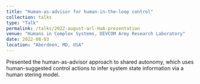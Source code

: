 ```yaml
---
title: "Human-as-advisor for human-in-the-loop control"
collection: talks
type: "Talk"
permalink: /talks/2022-august-arl-HaA-presentation
venue: "Humans in Complex Systems, DEVCOM Army Research Laboratory"
date: 2022-08-03
location: "Aberdeen, MD, USA"
---
```


Presented the human-as-advisor approach to shared autonomy, which uses human-suggested control actions to infer system state information via a human stering model.
